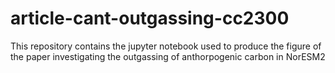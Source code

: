 # article-cant-outgassing-cc2300
This repository contains the jupyter notebook used to produce the figure of the paper investigating the outgassing of anthorpogenic carbon in NorESM2
